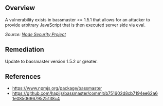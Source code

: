 ## Overview
A vulnerability exists in bassmaster <= 1.5.1 that allows for an attacker to provide arbitrary JavaScript that is then executed server side via eval.

_Source: [Node Security Project](https://nodesecurity.io/advisories/1)_

## Remediation
Update to bassmaster version 1.5.2 or greater.

## References
- https://www.npmjs.org/package/bassmaster
- https://github.com/hapijs/bassmaster/commit/b751602d8cb7194ee62a61e085069679525138c4
